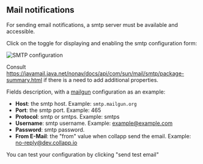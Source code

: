 ## Mail notifications

For sending email notifications, a smtp server must be available and accessible.

Click on the toggle for displaying and enabling the smtp configuration form:

<img class="pure-img" src="{{relativeRootPath}}/images/en/admin-smtp.png" alt="SMTP configuration">

Consult https://javamail.java.net/nonav/docs/api/com/sun/mail/smtp/package-summary.html if there is a need to add additional properties.

Fields description, with a [mailgun](https://www.mailgun.com/) configuration as an example:

 - **Host**: the smtp host. Example: `smtp.mailgun.org`
 - **Port**: the smtp port. Example: 465
 - **Protocol**: smtp or smtps. Example: smtps
 - **Username**: smtp username. Example: example@example.com
 - **Password**: smtp password.
 - **From E-Mail**: the "from" value when collapp send the email. Example: no-reply@dev.collapp.io

You can test your configuration by clicking "send test email"
